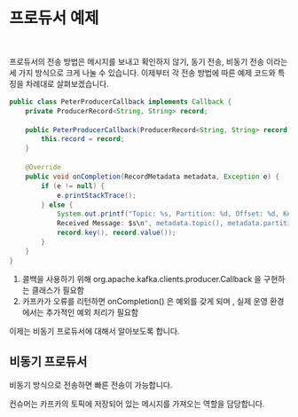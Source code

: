 # 프로듀서 예제



<figure><img src="../.gitbook/assets/스크린샷 2024-03-30 오후 9.27.21.png" alt=""><figcaption></figcaption></figure>

프로듀서의 전송 방법은 메시지를 보내고 확인하지 않기, 동기 전송, 비동기 전송 이라는 세 가지 방식으로 크게 나눌 수 있습니다. 이제부터 각 전송 방법에 따른 예제 코드와 특징을 차례대로 살펴보겠습니다.&#x20;



```java
public class PeterProducerCallback implements Callback {
    private ProducerRecord<String, String> record;
    
    public PeterProducerCallback(ProducerRecord<String, String> record) {
        this.record = record;
    }
    
    @Override
    public void onCompletion(RecordMetadata metadata, Exception e) {
        if (e != null) {
            e.printStackTrace();
        } else {
            System.out.printf("Topic: %s, Partition: %d, Offset: %d, Key: %s,
            Received Message: $s\n", metadata.topic(), metadata.partition(), metadata.offset(),
            record.key(), record.value());
        }
    }
}
```



1. 콜백을 사용하기 위해 org.apache.kafka.clients.producer.Callback 을 구현하는 클래스가 필요함
2. 카프카가 오류를 리턴하면 onCompletion() 은 예외를 갖게 되며 , 실제 운영 환경에서는 추가적인 예외 처리가 필요함



이제는 비동기 프로듀서에 대해서 알아보도록 합니다.&#x20;



## 비동기 프로듀서

비동기 방식으로 전송하면 빠른 전송이 가능합니다.

컨슈머는 카프카의 토픽에 저장되어 있는 메시지를 가져오는 역할을 담당합니다.


